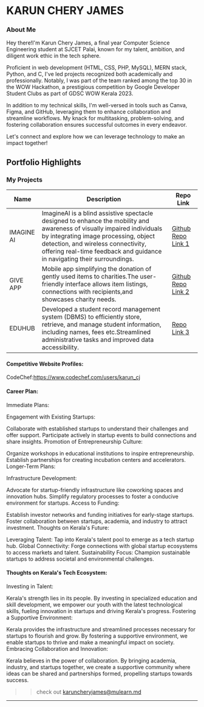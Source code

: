 # KARUN CHERY JAMES 

### About Me

Hey there!I'm Karun Chery James, a final year Computer Science Engineering student at SJCET Palai, known for my talent, ambition, and diligent work ethic in the tech sphere.

Proficient in web development (HTML, CSS, PHP, MySQL), MERN stack, Python, and C, I've led projects recognized both academically and professionally. Notably, I was part of the team ranked among the top 30 in the WOW Hackathon, a prestigious competition by Google Developer Student Clubs as part of GDSC WOW Kerala 2023.

In addition to my technical skills, I'm well-versed in tools such as Canva, Figma, and GitHub, leveraging them to enhance collaboration and streamline workflows. My knack for multitasking, problem-solving, and fostering collaboration ensures successful outcomes in every endeavor.

Let's connect and explore how we can leverage technology to make an impact together!


## Portfolio Highlights

### My Projects

| Name                | Description                                                               | Repo Link                                                      |
|---------------------|---------------------------------------------------------------------------|----------------------------------------------------------------|
| IMAGINE AI  |ImagineAI is a blind assistive spectacle designed to enhance the mobility and awareness of visually impaired individuals by integrating image processing, object detection, and wireless connectivity, offering real-time feedback and guidance in navigating their surroundings.|[Github Repo Link 1](https://github.com/Karuncj/ImagineAI) |
| GIVE APP  | Mobile app simplifying the donation of gently used items to charities.The user-friendly interface allows item listings, connections with recipients,and showcases charity needs.| [Github Repo Link 2](https://github.com/Karuncj/Mini-Project---Give-App1) |
|EDUHUB  | Developed a student record management system (DBMS) to efficiently store, retrieve, and manage student information, including names, fees etc.Streamlined administrative tasks and improved data accessibility.| [Repo Link 3](https://github.com/Karuncj/DBMS_Project)             |

#### Competitive Website Profiles:

CodeChef:https://www.codechef.com/users/karun_cj

#### Career Plan:

Immediate Plans:

Engagement with Existing Startups:

Collaborate with established startups to understand their challenges and offer support.
Participate actively in startup events to build connections and share insights.
Promotion of Entrepreneurship Culture:

Organize workshops in educational institutions to inspire entrepreneurship.
Establish partnerships for creating incubation centers and accelerators.
Longer-Term Plans:

Infrastructure Development:

Advocate for startup-friendly infrastructure like coworking spaces and innovation hubs.
Simplify regulatory processes to foster a conducive environment for startups.
Access to Funding:

Establish investor networks and funding initiatives for early-stage startups.
Foster collaboration between startups, academia, and industry to attract investment.
Thoughts on Kerala's Future:

Leveraging Talent: Tap into Kerala's talent pool to emerge as a tech startup hub.
Global Connectivity: Forge connections with global startup ecosystems to access markets and talent.
Sustainability Focus: Champion sustainable startups to address societal and environmental challenges.

#### Thoughts on Kerala's Tech Ecosystem:

Investing in Talent:

Kerala's strength lies in its people. By investing in specialized education and skill development, we empower our youth with the latest technological skills, fueling innovation in startups and driving Kerala's progress.
Fostering a Supportive Environment:

Kerala provides the infrastructure and streamlined processes necessary for startups to flourish and grow. By fostering a supportive environment, we enable startups to thrive and make a meaningful impact on society.
Embracing Collaboration and Innovation:

Kerala believes in the power of collaboration. By bringing academia, industry, and startups together, we create a supportive community where ideas can be shared and partnerships formed, propelling startups towards success.


>> check out [karuncheryjames@mulearn.md](./profile/karuncheryjames@mulearn.md)

---

